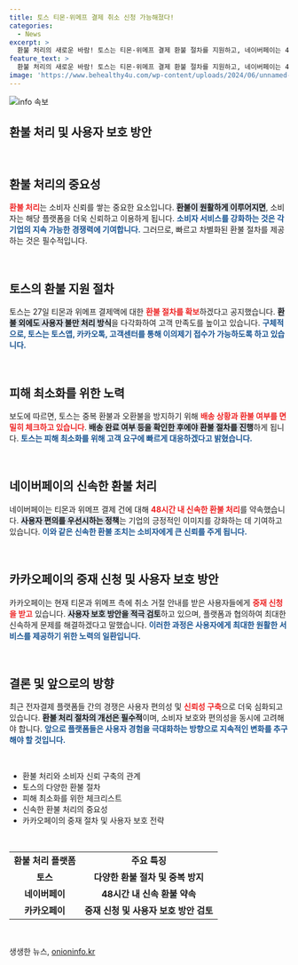 ```yaml
---
title: 토스 티몬·위메프 결제 취소 신청 가능해졌다!
categories:
  - News
excerpt: >
  환불 처리의 새로운 바람! 토스는 티몬·위메프 결제 환불 절차를 지원하고, 네이버페이는 48시간 내 신속한 환불을 약속했다. 카카오페이도 사용자 보호 방안을 검토 중! 고객의 소중한 돈, 안전하게 지켜드립니다. 클릭하세요!
feature_text: >
  환불 처리의 새로운 바람! 토스는 티몬·위메프 결제 환불 절차를 지원하고, 네이버페이는 48시간 내 신속한 환불을 약속했다. 카카오페이도 사용자 보호 방안을 검토 중! 고객의 소중한 돈, 안전하게 지켜드립니다. 클릭하세요!
image: 'https://www.behealthy4u.com/wp-content/uploads/2024/06/unnamed-file.png'
---
```


<p><img src="https://www.behealthy4u.com/wp-content/uploads/2024/06/unnamed-file.png" alt="info 속보" /></p>

<h2 data-ke-size="size26">환불 처리 및 사용자 보호 방안</h2>

<p data-ke-size="size16">&nbsp;</p>

<h2 data-ke-size="size26">환불 처리의 중요성</h2>

<p><b><span style="color: #ee2323;">환불 처리</span></b>는 소비자 신뢰를 쌓는 중요한 요소입니다. <b><span style="background-color: #21538527;">환불이 원활하게 이루어지면</span></b>, 소비자는 해당 플랫폼을 더욱 신뢰하고 이용하게 됩니다. <b><span style="color: #1a5490;">소비자 서비스를 강화하는 것은 각 기업의 지속 가능한 경쟁력에 기여합니다.</span></b> 그러므로, 빠르고 차별화된 환불 절차를 제공하는 것은 필수적입니다.</p>

<p data-ke-size="size16">&nbsp;</p>

<h2 data-ke-size="size26">토스의 환불 지원 절차</h2>

<p>토스는 27일 티몬과 위메프 결제액에 대한 <b><span style="color: #ee2323;">환불 절차를 확보</span></b>하겠다고 공지했습니다. <b><span style="background-color: #21538527;">환불 외에도 사용자 불만 처리 방식</span></b>을 다각화하여 고객 만족도를 높이고 있습니다. <b><span style="color: #1a5490;">구체적으로, 토스는 토스앱, 카카오톡, 고객센터를 통해 이의제기 접수가 가능하도록 하고 있습니다.</span></b></p>

<p data-ke-size="size16">&nbsp;</p>

<h2 data-ke-size="size26">피해 최소화를 위한 노력</h2>

<p>보도에 따르면, 토스는 중복 환불과 오환불을 방지하기 위해 <b><span style="color: #ee2323;">배송 상황과 환불 여부를 면밀히 체크하고 있습니다</span></b>. <b><span style="background-color: #21538527;">배송 완료 여부 등을 확인한 후에야 환불 절차를 진행</span></b>하게 됩니다. <b><span style="color: #1a5490;">토스는 피해 최소화를 위해 고객 요구에 빠르게 대응하겠다고 밝혔습니다.</span></b></p>

<p data-ke-size="size16">&nbsp;</p>

<h2 data-ke-size="size26">네이버페이의 신속한 환불 처리</h2>

<p>네이버페이는 티몬과 위메프 결제 건에 대해 <b><span style="color: #ee2323;">48시간 내 신속한 환불 처리</span></b>를 약속했습니다. <b><span style="background-color: #21538527;">사용자 편의를 우선시하는 정책</span></b>는 기업의 긍정적인 이미지를 강화하는 데 기여하고 있습니다. <b><span style="color: #1a5490;">이와 같은 신속한 환불 조치는 소비자에게 큰 신뢰를 주게 됩니다.</span></b></p>

<p data-ke-size="size16">&nbsp;</p>

<h2 data-ke-size="size26">카카오페이의 중재 신청 및 사용자 보호 방안</h2>

<p>카카오페이는 현재 티몬과 위메프 측에 취소 거절 안내를 받은 사용자들에게 <b><span style="color: #ee2323;">중재 신청을 받고</span></b> 있습니다. <b><span style="background-color: #21538527;">사용자 보호 방안을 적극 검토</span></b>하고 있으며, 플랫폼과 협의하여 최대한 신속하게 문제를 해결하겠다고 말했습니다. <b><span style="color: #1a5490;">이러한 과정은 사용자에게 최대한 원활한 서비스를 제공하기 위한 노력의 일환입니다.</span></b></p>

<p data-ke-size="size16">&nbsp;</p>

<h2 data-ke-size="size26">결론 및 앞으로의 방향</h2>

<p>최근 전자결제 플랫폼들 간의 경쟁은 사용자 편의성 및 <b><span style="color: #ee2323;">신뢰성 구축</span></b>으로 더욱 심화되고 있습니다. <b><span style="background-color: #21538527;">환불 처리 절차의 개선은 필수적</span></b>이며, 소비자 보호와 편의성을 동시에 고려해야 합니다. <b><span style="color: #1a5490;">앞으로 플랫폼들은 사용자 경험을 극대화하는 방향으로 지속적인 변화를 추구해야 할 것입니다.</span></b></p>

<p data-ke-size="size16">&nbsp;</p>

<ul>
    <li>환불 처리와 소비자 신뢰 구축의 관계</li>
    <li>토스의 다양한 환불 절차</li>
    <li>피해 최소화를 위한 체크리스트</li>
    <li>신속한 환불 처리의 중요성</li>
    <li>카카오페이의 중재 절차 및 사용자 보호 전략</li>
</ul>

<p data-ke-size="size16">&nbsp;</p>

<table style="width: 100%;">
    <tr>
        <td style="text-align: center; height: 17px;"><b>환불 처리 플랫폼</b></td>
        <td style="text-align: center; height: 17px;"><b>주요 특징</b></td>
    </tr>
    <tr>
        <td style="text-align: center; height: 17px;"><b>토스</b></td>
        <td style="text-align: center; height: 17px;"><b>다양한 환불 절차 및 중복 방지</b></td>
    </tr>
    <tr>
        <td style="text-align: center; height: 17px;"><b>네이버페이</b></td>
        <td style="text-align: center; height: 17px;"><b>48시간 내 신속 환불 약속</b></td>
    </tr>
    <tr>
        <td style="text-align: center; height: 17px;"><b>카카오페이</b></td>
        <td style="text-align: center; height: 17px;"><b>중재 신청 및 사용자 보호 방안 검토</b></td>
    </tr>
</table>

<p data-ke-size="size16">&nbsp;</p>
생생한 뉴스, <a href="https://onioninfo.kr" rel="dofollow">onioninfo.kr</a>


